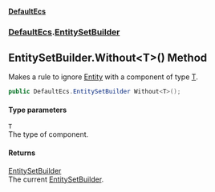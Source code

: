 #### [DefaultEcs](./index.md 'index')
### [DefaultEcs](./DefaultEcs.md 'DefaultEcs').[EntitySetBuilder](./DefaultEcs-EntitySetBuilder.md 'DefaultEcs.EntitySetBuilder')
## EntitySetBuilder.Without&lt;T&gt;() Method
Makes a rule to ignore [Entity](./DefaultEcs-Entity.md 'DefaultEcs.Entity') with a component of type [T](#DefaultEcs-EntitySetBuilder-Without-T-()-T 'DefaultEcs.EntitySetBuilder.Without&lt;T&gt;().T').  
```C#
public DefaultEcs.EntitySetBuilder Without<T>();
```
#### Type parameters
<a name='DefaultEcs-EntitySetBuilder-Without-T-()-T'></a>
`T`  
The type of component.  
  
#### Returns
[EntitySetBuilder](./DefaultEcs-EntitySetBuilder.md 'DefaultEcs.EntitySetBuilder')  
The current [EntitySetBuilder](./DefaultEcs-EntitySetBuilder.md 'DefaultEcs.EntitySetBuilder').  
